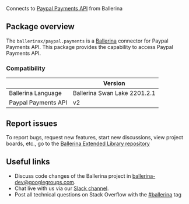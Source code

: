 Connects to [Paypal Payments API](https://developer.paypal.com/docs/api/payments/v2/) from Ballerina

## Package overview
The `ballerinax/paypal.payments` is a [Ballerina](https://ballerina.io/) connector for Paypal Payments API.
This package provides the capability to access Paypal Payments API.

### Compatibility
|                               | Version                         |
|-------------------------------|---------------------------------|
| Ballerina Language            | Ballerina Swan Lake 2201.2.1      | 
| Paypal Payments API           | v2                              |

## Report issues
To report bugs, request new features, start new discussions, view project boards, etc., go to the [Ballerina Extended Library repository](https://github.com/ballerina-platform/ballerina-extended-library)

## Useful links
- Discuss code changes of the Ballerina project in [ballerina-dev@googlegroups.com](mailto:ballerina-dev@googlegroups.com).
- Chat live with us via our [Slack channel](https://ballerina.io/community/slack/).
- Post all technical questions on Stack Overflow with the [#ballerina](https://stackoverflow.com/questions/tagged/ballerina) tag
